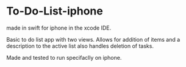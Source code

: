 # To-Do-List-iphone

made in swift for iphone in the xcode IDE.

Basic to do list app with two views. Allows for addition of items and a description to the active list also handles deletion of tasks.

Made and tested to run specifaclly on iphone.
